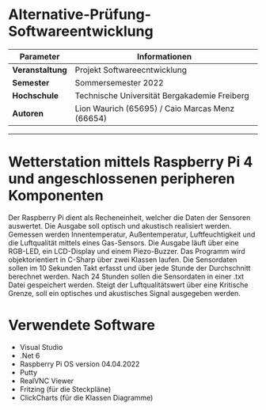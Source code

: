 # Alternative-Prüfung-Softwareentwicklung

| Parameter                | Informationen                                                                                                                                                                          |
| ------------------------ | ------------------------------------------------------------------------------------------------------------------------------------------------------------------------------------------ |
| **Veranstaltung**       | Projekt Softwareecntwicklung                                                                                                                                                           |
| **Semester**               |   Sommersemester 2022                                                                                                                                                                                        |
| **Hochschule**          | Technische Universität Bergakademie Freiberg                                                                                                                                                      
| **Autoren**              | Lion Waurich (65695) / Caio Marcas Menz (66654)                            

---------------------------------------------------------------------------------
# Wetterstation mittels Raspberry Pi 4 und angeschlossenen peripheren Komponenten

Der Raspberry Pi dient als Recheneinheit, welcher die Daten der Sensoren auswertet.
Die Ausgabe soll optisch und akustisch realisiert werden. Gemessen werden Innentemperatur, Außentemperatur,
Luftfeuchtigkeit und die Luftqualität mittels eines Gas-Sensors. Die Ausgabe läuft über eine RGB-LED, ein LCD-Display und einem Piezo-Buzzer.
Das Programm wird objektorientiert in C-Sharp über zwei Klassen laufen. Die Sensordaten sollen im 10 Sekunden Takt erfasst und über jede Stunde der Durchschnitt berechnet werden. Nach 24 Stunden sollen die Sensordaten in einer .txt Datei gespeichert werden. Steigt der Luftqualitätswert über eine Kritische Grenze, soll ein optisches und akustisches Signal ausgegeben werden.


# Verwendete Software

* Visual Studio
* .Net 6
* Raspberry Pi OS version 04.04.2022
* Putty
* RealVNC Viewer
* Fritzing    (für die Steckpläne)
* ClickCharts (für die Klassen Diagramme)
